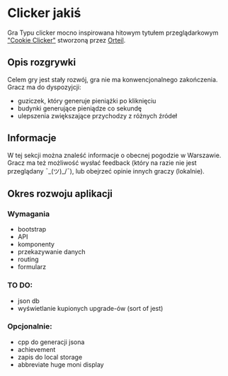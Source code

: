 # Clicker jakiś

Gra Typu clicker mocno inspirowana hitowym tytułem przeglądarkowym ["Cookie Clicker"](https://orteil.dashnet.org/cookieclicker/) stworzoną przez [Orteil](https://orteil.dashnet.org/).

## Opis rozgrywki

Celem gry jest stały rozwój, gra nie ma konwencjonalnego zakończenia.
Gracz ma do dyspozyjcji:
- guziczek, który generuje pieniążki po kliknięciu
- budynki generujące pieniądze co sekundę
- ulepszenia zwiększające przychodzy z różnych źródeł 

## Informacje

W tej sekcji można znaleść informacje o obecnej pogodzie w Warszawie.
Gracz ma też możliwość wysłać feedback (który na razie nie jest przeglądany ¯\_(ツ)_/¯), lub obejrzeć opinie innych graczy (lokalnie).


## Okres rozwoju aplikacji

### Wymagania
- bootstrap
- API
- komponenty
- przekazywanie danych
- routing 
- formularz

### TO DO:
- json db
- wyświetlanie kupionych upgrade-ów (sort of jest)


### Opcjonalnie:
- cpp do generacji jsona
- achievement
- zapis do local storage
- abbreviate huge moni display